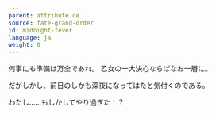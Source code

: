 ```yaml
---
parent: attribute.ce
source: fate-grand-order
id: midnight-fever
language: ja
weight: 0
---
```


何事にも準備は万全であれ。
乙女の一大決心ならばなお一層に。

だがしかし、前日のしかも深夜になってはたと気付くのである。

わたし……もしかしてやり過ぎた！？
